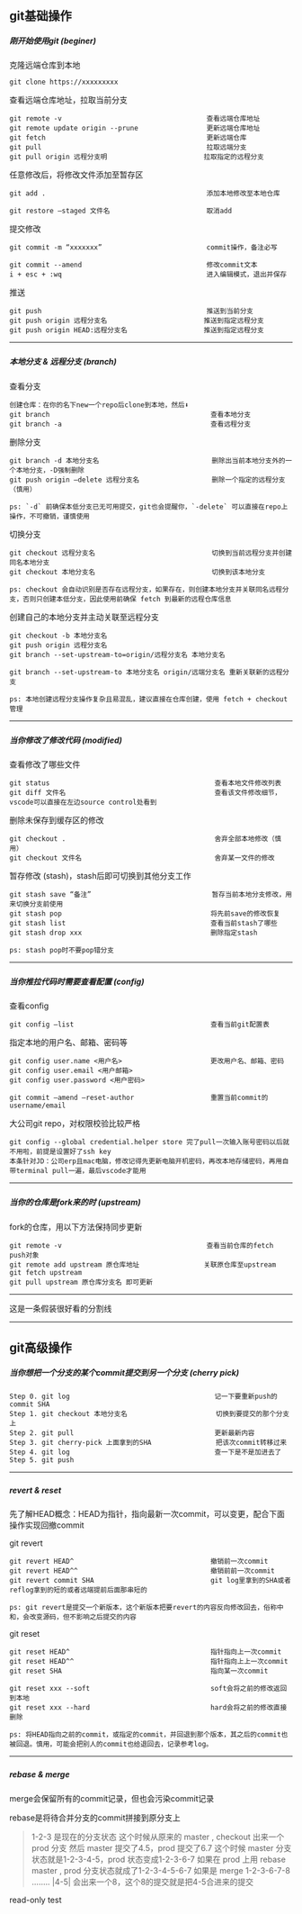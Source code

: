 ## git基础操作

##### 刚开始使用git (beginer)

克隆远端仓库到本地

```
git clone https://xxxxxxxxx
```

查看远端仓库地址，拉取当前分支

```
git remote -v                                    查看远端仓库地址
git remote update origin --prune                 更新远端仓库地址
git fetch                                        更新远端仓库
git pull                                         拉取远端分支
git pull origin 远程分支明                        拉取指定的远程分支
```

任意修改后，将修改文件添加至暂存区

```
git add .                                        添加本地修改至本地仓库

git restore —staged 文件名                        取消add
```

提交修改

```
git commit -m “xxxxxxx”                          commit操作，备注必写

git commit --amend                         	     修改commit文本
i + esc + :wq                                    进入编辑模式，退出并保存
```

推送

```
git push                                         推送到当前分支
git push origin 远程分支名                        推送到指定远程分支
git push origin HEAD:远程分支名                   推送到指定远程分支
```



-----------------------------------------------------------

### 


##### 本地分支 & 远程分支 (branch)

查看分支

```
创建仓库：在你的名下new一个repo后clone到本地，然后⬇️
git branch                                        查看本地分支
git branch -a                                     查看远程分支
```

删除分支

```
git branch -d 本地分支名                            删除出当前本地分支外的一个本地分支，-D强制删除
git push origin —delete 远程分支名                  删除一个指定的远程分支（慎用）

ps: `-d` 前确保本低分支已无可用提交，git也会提醒你，`-delete` 可以直接在repo上操作，不可撤销，谨慎使用
```

切换分支

```
git checkout 远程分支名                             切换到当前远程分支并创建同名本地分支
git checkout 本地分支名                             切换到该本地分支

ps: checkout 会自动识别是否存在远程分支，如果存在，则创建本地分支并关联同名远程分支，否则只创建本低分支，因此使用前确保 fetch 到最新的远程仓库信息
```

创建自己的本地分支并主动关联至远程分支

```
git checkout -b 本地分支名
git push origin 远程分支名                    
git branch --set-upstream-to=origin/远程分支名 本地分支名    

git branch --set-upstream-to 本地分支名 origin/远端分支名 重新关联新的远程分支

ps: 本地创建远程分支操作复杂且易混乱，建议直接在仓库创建，使用 fetch + checkout 管理
```



-----------------------------------------------------------

### 

##### 当你修改了修改代码 (modified)

查看修改了哪些文件

```
git status                                         查看本地文件修改列表
git diff 文件名                                     查看该文件修改细节，vscode可以直接在左边source control处看到
```

删除未保存到缓存区的修改

```
git checkout .                                     舍弃全部本地修改（慎用）
git checkout 文件名                                 舍弃某一文件的修改
```

暂存修改 (stash)，stash后即可切换到其他分支工作

```
git stash save “备注”                              暂存当前本地分支修改，用来切换分支前使用
git stash pop                                     将先前save的修改恢复
git stash list                                    查看当前stash了哪些
git stash drop xxx                                删除指定stash

ps: stash pop时不要pop错分支
```



-----------------------------------------------------------

### 


##### 当你推拉代码时需要查看配置 (config)

查看config

```
git config —list                                  查看当前git配置表
```

指定本地的用户名、邮箱、密码等

```
git config user.name <用户名>                      更改用户名、邮箱、密码
git config user.email <用户邮箱>
git config user.password <用户密码>

git commit —amend —reset-author                   重置当前commit的username/email
```

大公司git repo，对权限校验比较严格

```
git config --global credential.helper store 完了pull一次输入账号密码以后就不用啦，前提是设置好了ssh key
本条针对JD：公司erp且mac电脑，修改记得先更新电脑开机密码，再改本地存储密码，再用自带terminal pull一遍，最后vscode才能用
```



-----------------------------------------------------------

### 

##### 当你的仓库是fork来的时 (upstream)

fork的仓库，用以下方法保持同步更新

```
git remote -v                                    查看当前仓库的fetch push对象
git remote add upstream 原仓库地址                关联原仓库至upstream
git fetch upstream 
git pull upstream 原仓库分支名 即可更新
```



-----------------------------------------------------------

这是一条假装很好看的分割线

-----------------------------------------------------------

### 

## git高级操作

##### 当你想把一个分支的某个commit提交到另一个分支 (cherry pick)

```
Step 0. git log                                    记一下要重新push的commit SHA
Step 1. git checkout 本地分支名                      切换到要提交的那个分支上
Step 2. git pull                                   更新最新内容
Step 3. git cherry-pick 上面拿到的SHA                把该次commit转移过来
Step 4. git log                                    查一下是不是加进去了
Step 5. git push
```



-----------------------------------------------------------

### 


##### revert & reset

先了解HEAD概念：HEAD为指针，指向最新一次commit，可以变更，配合下面操作实现回撤commit

git revert

```
git revert HEAD^                                  撤销前一次commit
git revert HEAD^^                                 撤销前前一次commit
git revert commit SHA                             git log里拿到的SHA或者reflog拿到的短的或者远端提前后面那串短的

ps: git revert是提交一个新版本，这个新版本把要revert的内容反向修改回去，俗称中和，会改变源码，但不影响之后提交的内容
```

git reset

```
git reset HEAD^                                   指针指向上一次commit
git reset HEAD^^                                  指针指向上上一次commit
git reset SHA                                     指向某一次commit

git reset xxx --soft                              soft会将之前的修改返回到本地
git reset xxx --hard                              hard会将之前的修改直接删除

ps: 将HEAD指向之前的commit，或指定的commit，并回退到那个版本，其之后的commit也被回退。慎用，可能会把别人的commit也给退回去，记录参考log。

```



-----------------------------------------------------------

### 

##### rebase & merge

merge会保留所有的commit记录，但也会污染commit记录

rebase是将待合并分支的commit拼接到原分支上

> 1-2-3 是现在的分支状态
> 这个时候从原来的 master , checkout 出来一个 prod 分支
> 然后 master 提交了4.5，prod 提交了6.7
> 这个时候 master 分支状态就是1-2-3-4-5，prod 状态变成1-2-3-6-7
> 如果在 prod 上用 rebase master , prod 分支状态就成了1-2-3-4-5-6-7
> 如果是 merge
> 1-2-3-6-7-8
> ........ |4-5|
> 会出来一个8，这个8的提交就是把4-5合进来的提交

read-only test